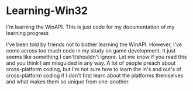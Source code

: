 # Learning-Win32
I'm learning the WinAPI. This is just code for my documentation of my learning progress

I've been told by friends not to bother learning the WinAPI. However, I've come across too much code in my study on game development.
It just seems like something I can't/shouldn't ignore. Let me know if you read this and you think I am misguided in any way. 
A lot of people preach about cross-platform coding, but I'm not sure how to learn the in's and out's of cross-platform coding
if I don't first learn about the platforms themselves and what makes them so unique from one-another.
